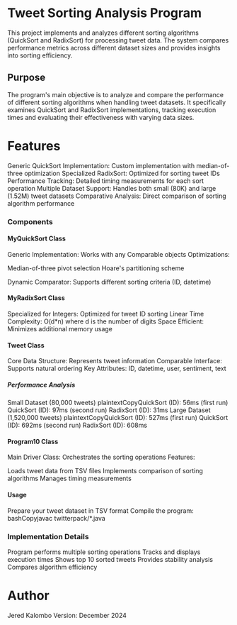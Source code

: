 # Tweet Sorting Analysis Program
This project implements and analyzes different sorting algorithms (QuickSort and RadixSort) for processing tweet data. The system compares performance metrics across different dataset sizes and provides insights into sorting efficiency.

## Purpose
The program's main objective is to analyze and compare the performance of different sorting algorithms when handling tweet datasets. It specifically examines QuickSort and RadixSort implementations, tracking execution times and evaluating their effectiveness with varying data sizes.

# Features

Generic QuickSort Implementation: Custom implementation with median-of-three optimization
Specialized RadixSort: Optimized for sorting tweet IDs
Performance Tracking: Detailed timing measurements for each sort operation
Multiple Dataset Support: Handles both small (80K) and large (1.52M) tweet datasets
Comparative Analysis: Direct comparison of sorting algorithm performance


### Components
#### MyQuickSort Class

Generic Implementation: Works with any Comparable objects
Optimizations:

Median-of-three pivot selection
Hoare's partitioning scheme


Dynamic Comparator: Supports different sorting criteria (ID, datetime)

#### MyRadixSort Class

Specialized for Integers: Optimized for tweet ID sorting
Linear Time Complexity: O(d*n) where d is the number of digits
Space Efficient: Minimizes additional memory usage

#### Tweet Class

Core Data Structure: Represents tweet information
Comparable Interface: Supports natural ordering
Key Attributes: ID, datetime, user, sentiment, text


##### Performance Analysis
Small Dataset (80,000 tweets)
plaintextCopyQuickSort (ID): 56ms (first run)
QuickSort (ID): 97ms (second run)
RadixSort (ID): 31ms
Large Dataset (1,520,000 tweets)
plaintextCopyQuickSort (ID): 527ms (first run)
QuickSort (ID): 692ms (second run)
RadixSort (ID): 608ms

#### Program10 Class

Main Driver Class: Orchestrates the sorting operations
Features:

Loads tweet data from TSV files
Implements comparison of sorting algorithms
Manages timing measurements


#### Usage

Prepare your tweet dataset in TSV format
Compile the program:
bashCopyjavac twitterpack/*.java




### Implementation Details

Program performs multiple sorting operations
Tracks and displays execution times
Shows top 10 sorted tweets
Provides stability analysis
Compares algorithm efficiency


# Author
Jered Kalombo
Version: December 2024
